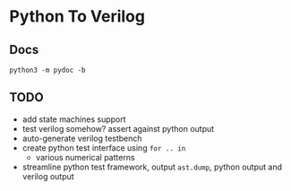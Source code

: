 # Python To Verilog

## Docs

`python3 -m pydoc -b`

## TODO

- add state machines support  
- test verilog somehow? assert against python output
- auto-generate verilog testbench
- create python test interface using `for .. in`
  - various numerical patterns
- streamline python test framework, output `ast.dump`, python output and verilog output
